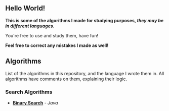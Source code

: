 ## Hello World!
**This is some of the algorithms I made for studying purposes, *they may be in different languages*.**

You're free to use and study them, have fun!

**Feel free to correct any mistakes I made as well!**

## Algorithms
List of the algorithms in this repository, and the language I wrote them in. All algorithms have comments on them, explaining their logic.
### Search Algorithms
- <a href="Search/BinarySearch.java" target="_blank"> <strong>Binary Search</strong></a> - <em>Java</em>